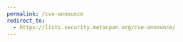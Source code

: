 ```yaml
---
permalink: /cve-announce
redirect_to:
  - https://lists.security.metacpan.org/cve-announce/
---
```

